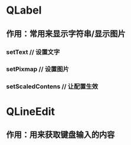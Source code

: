# QLabel

## 作用：常用来显示字符串/显示图片

### setText // 设置文字

### setPixmap // 设置图片

### setScaledContens // 让配置生效

# QLineEdit

## 作用：用来获取键盘输入的内容






















































